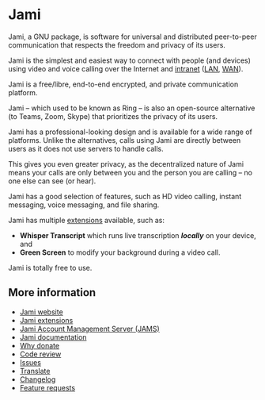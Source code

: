 # Jami

Jami, a GNU package, is software for universal and distributed peer-to-peer communication that respects the freedom and privacy of its users.

Jami is the simplest and easiest way to connect with people (and devices) using video and voice calling over the Internet and [intranet](https://en.wikipedia.org/wiki/Intranet) ([LAN](https://en.wikipedia.org/wiki/Local_area_network), [WAN](https://en.wikipedia.org/wiki/Wide_area_network)).

Jami is a free/libre, end-to-end encrypted, and private communication platform.

Jami – which used to be known as Ring – is also an open-source alternative (to Teams, Zoom, Skype) that prioritizes the privacy of its users.

Jami has a professional-looking design and is available for a wide range of platforms. Unlike the alternatives, calls using Jami are directly between users as it does not use servers to handle calls.

This gives you even greater privacy, as the decentralized nature of Jami means your calls are only between you and the person you are calling – no one else can see (or hear).

Jami has a good selection of features, such as HD video calling, instant messaging, voice messaging, and file sharing.

Jami has multiple [extensions](https://jami.net/extensions/) available, such as:
* **Whisper Transcript** which runs live transcription _**locally**_ on your device, and
* **Green Screen** to modify your background during a video call.

Jami is totally free to use.

## More information

* [Jami website](https://jami.net/)
* [Jami extensions](https://jami.net/extensions/)
* [Jami Account Management Server (JAMS)](https://jami.biz/)
* [Jami documentation](https://docs.jami.net/)
* [Why donate](https://jami.net/whydonate/)
* [Code review](https://review.jami.net/q/status:open)
* [Issues](https://git.jami.net/groups/savoirfairelinux/-/issues/?sort=updated_desc&state=opened&first_page_size=20)
* [Translate](https://explore.transifex.com/savoirfairelinux/)
* [Changelog](https://git.jami.net/savoirfairelinux/jami-client-qt/-/wikis/Changelog)
* [Feature requests](https://docs.jami.net/developer/feature-requests.html)
